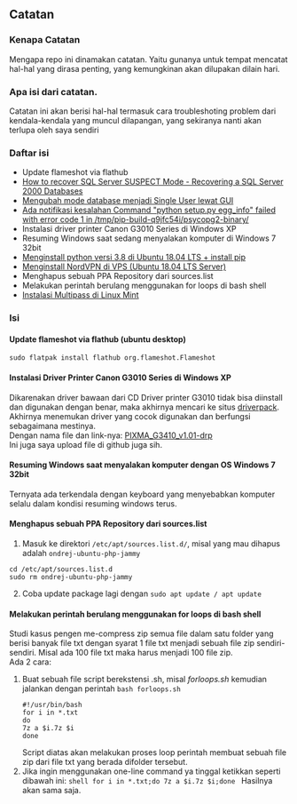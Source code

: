 ## Catatan

### Kenapa Catatan
Mengapa repo ini dinamakan catatan. Yaitu gunanya untuk tempat mencatat hal-hal yang dirasa penting, yang kemungkinan akan dilupakan dilain hari.

### Apa isi dari catatan.
Catatan ini akan berisi hal-hal termasuk cara troubleshoting problem dari kendala-kendala yang muncul dilapangan, yang sekiranya nanti akan terlupa oleh saya sendiri

### Daftar isi
* Update flameshot via flathub
* [How to recover SQL Server SUSPECT Mode - Recovering a SQL Server 2000 Databases](./sql-server-suspect-mode.md)
* [Mengubah mode database menjadi Single User lewat GUI](./sql-server-2000-single-user-gui.md)
* [Ada notifikasi kesalahan Command "python setup.py egg_info" failed with error code 1 in /tmp/pip-build-q9jfc54i/psycopg2-binary/](./python-setup-egg-info.md)
* Instalasi driver printer Canon G3010 Series di Windows XP
* Resuming Windows saat sedang menyalakan komputer di Windows 7 32bit
* [Menginstall python versi 3.8 di Ubuntu 18.04 LTS + install pip](./python-3.8-ubuntu-bionic.md)
* [Menginstall NordVPN di VPS (Ubuntu 18.04 LTS Server)](./nordvpn-vps-ubuntu-bionic.md)
* Menghapus sebuah PPA Repository dari sources.list
* Melakukan perintah berulang menggunakan for loops di bash shell
* [Instalasi Multipass di Linux Mint](./multipass-linux-mint.md)

### Isi
#### Update flameshot via flathub (ubuntu desktop)
```
sudo flatpak install flathub org.flameshot.Flameshot
```
#### Instalasi Driver Printer Canon G3010 Series di Windows XP
Dikarenakan driver bawaan dari CD Driver printer G3010 tidak bisa diinstall dan digunakan dengan benar, maka akhirnya mencari ke situs [driverpack](driverpack.io). Akhirnya menemukan driver yang cocok digunakan dan berfungsi sebagaimana mestinya.  
Dengan nama file dan link-nya: [PIXMA_G3410_v1.01-drp](https://dl.driverpack.io/driverpacks/repack/Printer_Canon_Inkjet/PIXMA_G3410_v1.01/PIXMA_G3410_v1.01-drp.zip)  
Ini juga saya upload file di github juga sih.

#### Resuming Windows saat menyalakan komputer dengan OS Windows 7 32bit
Ternyata ada terkendala dengan keyboard yang menyebabkan komputer selalu dalam kondisi resuming windows terus. 

#### Menghapus sebuah PPA Repository dari sources.list

1. Masuk ke direktori `/etc/apt/sources.list.d/`, misal yang mau dihapus adalah `ondrej-ubuntu-php-jammy`
```shell
cd /etc/apt/sources.list.d
sudo rm ondrej-ubuntu-php-jammy
```
2. Coba update package lagi dengan `sudo apt update / apt update`

#### Melakukan perintah berulang menggunakan for loops di bash shell
Studi kasus pengen me-compress zip semua file dalam satu folder yang berisi banyak file txt dengan syarat 1 file txt menjadi sebuah file zip sendiri-sendiri. Misal ada 100 file txt maka harus menjadi 100 file zip.  
Ada 2 cara:

1. Buat sebuah file script berekstensi .sh, misal _forloops.sh_ kemudian jalankan dengan perintah `bash forloops.sh`
    ```shell
    #!/usr/bin/bash
    for i in *.txt
    do
    7z a $i.7z $i
    done
    ```
    Script diatas akan melakukan proses loop perintah membuat sebuah file zip dari file txt yang berada difolder tersebut.  
2. Jika ingin menggunakan one-line command ya tinggal ketikkan seperti dibawah ini:
        ```shell
        for i in *.txt;do 7z a $i.7z $i;done
        ```
        Hasilnya akan sama saja.

